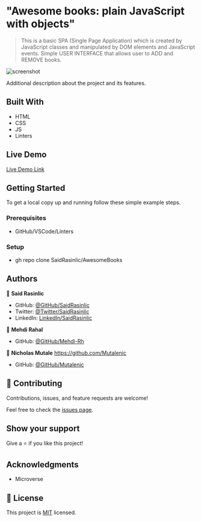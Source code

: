 # "Awesome books: plain JavaScript with objects"

> This is a basic SPA (Single Page Application) which is created by JavaScript classes and manipulated by DOM elements and JavaScript events. Simple USER INTERFACE that allows user to ADD and REMOVE books.

![screenshot](./img/Desktop-Awesome-Books.png.png/Awesome-Books-Mobile.png)

Additional description about the project and its features.

## Built With

- HTML
- CSS
- JS
- Linters

## Live Demo

[Live Demo Link](https://saidrasinlic.github.io/AwesomeBooks/)

## Getting Started

To get a local copy up and running follow these simple example steps.

### Prerequisites

- GitHub/VSCode/Linters

### Setup

- gh repo clone SaidRasinlic/AwesomeBooks

## Authors

👤 **Said Rasinlic**

- GitHub: [@GitHub/SaidRasinlic](https://github.com/SaidRasinlic)
- Twitter: [@Twitter/SaidRasinlic](https://twitter.com/SaidRasinlic)
- LinkedIn: [LinkedIn/SaidRasinlic](https://www.linkedin.com/in/saidrasinlic)

👤 **Mehdi Rahal**

 - GitHub: [@GitHub/Mehdi-Rh](https://github.com/Mehdi-Rh)
 
 👤 **Nicholas Mutale** https://github.com/Mutalenic
 
 - GitHub: [@GitHub/Mutalenic](https://github.com/Mutalenic)

## 🤝 Contributing

Contributions, issues, and feature requests are welcome!

Feel free to check the [issues page](../../issues/).

## Show your support

Give a ⭐️ if you like this project!

## Acknowledgments

- Microverse 

## 📝 License

This project is [MIT](LICENSE) licensed.
